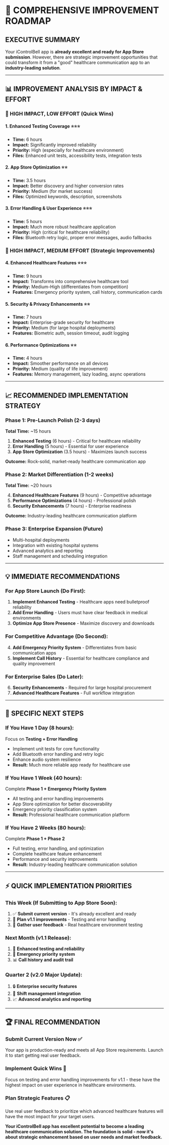 # 🚀 COMPREHENSIVE IMPROVEMENT ROADMAP

## **EXECUTIVE SUMMARY**

Your iControlBell app is **already excellent and ready for App Store submission**. However, there are strategic improvement opportunities that could transform it from a "good" healthcare communication app to an **industry-leading solution**.

---

## **📊 IMPROVEMENT ANALYSIS BY IMPACT & EFFORT**

### **🎯 HIGH IMPACT, LOW EFFORT (Quick Wins)**

#### **1. Enhanced Testing Coverage** ⭐⭐⭐
- **Time:** 6 hours
- **Impact:** Significantly improved reliability
- **Priority:** High (especially for healthcare environment)
- **Files:** Enhanced unit tests, accessibility tests, integration tests

#### **2. App Store Optimization** ⭐⭐
- **Time:** 3.5 hours  
- **Impact:** Better discovery and higher conversion rates
- **Priority:** Medium (for market success)
- **Files:** Optimized keywords, description, screenshots

#### **3. Error Handling & User Experience** ⭐⭐⭐
- **Time:** 5 hours
- **Impact:** Much more robust healthcare application
- **Priority:** High (critical for healthcare reliability)
- **Files:** Bluetooth retry logic, proper error messages, audio fallbacks

### **🚧 HIGH IMPACT, MEDIUM EFFORT (Strategic Improvements)**

#### **4. Enhanced Healthcare Features** ⭐⭐⭐
- **Time:** 9 hours
- **Impact:** Transforms into comprehensive healthcare tool
- **Priority:** Medium-High (differentiates from competition)
- **Features:** Emergency priority system, call history, communication cards

#### **5. Security & Privacy Enhancements** ⭐⭐
- **Time:** 7 hours
- **Impact:** Enterprise-grade security for healthcare
- **Priority:** Medium (for large hospital deployments)
- **Features:** Biometric auth, session timeout, audit logging

#### **6. Performance Optimizations** ⭐⭐
- **Time:** 4 hours
- **Impact:** Smoother performance on all devices
- **Priority:** Medium (quality of life improvement)
- **Features:** Memory management, lazy loading, async operations

---

## **📈 RECOMMENDED IMPLEMENTATION STRATEGY**

### **Phase 1: Pre-Launch Polish (2-3 days)**
**Total Time:** ~15 hours

1. **Enhanced Testing** (6 hours) - Critical for healthcare reliability
2. **Error Handling** (5 hours) - Essential for user experience  
3. **App Store Optimization** (3.5 hours) - Maximizes launch success

**Outcome:** Rock-solid, market-ready healthcare communication app

### **Phase 2: Market Differentiation (1-2 weeks)**
**Total Time:** ~20 hours

4. **Enhanced Healthcare Features** (9 hours) - Competitive advantage
5. **Performance Optimizations** (4 hours) - Professional polish
6. **Security Enhancements** (7 hours) - Enterprise readiness

**Outcome:** Industry-leading healthcare communication platform

### **Phase 3: Enterprise Expansion (Future)**
- Multi-hospital deployments
- Integration with existing hospital systems
- Advanced analytics and reporting
- Staff management and scheduling integration

---

## **💡 IMMEDIATE RECOMMENDATIONS**

### **For App Store Launch (Do First):**
1. **Implement Enhanced Testing** - Healthcare apps need bulletproof reliability
2. **Add Error Handling** - Users must have clear feedback in medical environments
3. **Optimize App Store Presence** - Maximize discovery and downloads

### **For Competitive Advantage (Do Second):**
4. **Add Emergency Priority System** - Differentiates from basic communication apps
5. **Implement Call History** - Essential for healthcare compliance and quality improvement

### **For Enterprise Sales (Do Later):**
6. **Security Enhancements** - Required for large hospital procurement
7. **Advanced Healthcare Features** - Full workflow integration

---

## **🎯 SPECIFIC NEXT STEPS**

### **If You Have 1 Day (8 hours):**
Focus on **Testing + Error Handling**
- Implement unit tests for core functionality
- Add Bluetooth error handling and retry logic  
- Enhance audio system resilience
- **Result:** Much more reliable app ready for healthcare use

### **If You Have 1 Week (40 hours):**
Complete **Phase 1 + Emergency Priority System**
- All testing and error handling improvements
- App Store optimization for better discoverability
- Emergency priority classification system
- **Result:** Professional healthcare communication platform

### **If You Have 2 Weeks (80 hours):**
Complete **Phase 1 + Phase 2**
- Full testing, error handling, and optimization
- Complete healthcare feature enhancement
- Performance and security improvements
- **Result:** Industry-leading healthcare communication solution

---

## **⚡ QUICK IMPLEMENTATION PRIORITIES**

### **This Week (If Submitting to App Store Soon):**
1. ✅ **Submit current version** - It's already excellent and ready
2. 🔧 **Plan v1.1 improvements** - Testing and error handling
3. 📱 **Gather user feedback** - Real healthcare environment testing

### **Next Month (v1.1 Release):**
1. 🧪 **Enhanced testing and reliability**
2. 🏥 **Emergency priority system**  
3. 📊 **Call history and audit trail**

### **Quarter 2 (v2.0 Major Update):**
1. 🔒 **Enterprise security features**
2. 👥 **Shift management integration**
3. 📈 **Advanced analytics and reporting**

---

## **🏆 FINAL RECOMMENDATION**

### **Submit Current Version Now** ✅
Your app is production-ready and meets all App Store requirements. Launch it to start getting real user feedback.

### **Implement Quick Wins** 🚀
Focus on testing and error handling improvements for v1.1 - these have the highest impact on user experience in healthcare environments.

### **Plan Strategic Features** 📋
Use real user feedback to prioritize which advanced healthcare features will have the most impact for your target users.

**Your iControlBell app has excellent potential to become a leading healthcare communication solution. The foundation is solid - now it's about strategic enhancement based on user needs and market feedback.**
